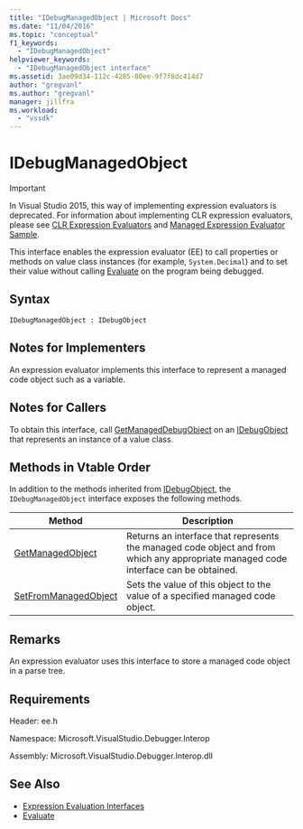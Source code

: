```yaml
---
title: "IDebugManagedObject | Microsoft Docs"
ms.date: "11/04/2016"
ms.topic: "conceptual"
f1_keywords:
  - "IDebugManagedObject"
helpviewer_keywords:
  - "IDebugManagedObject interface"
ms.assetid: 3ae09d34-112c-4285-80ee-9f7f8dc414d7
author: "gregvanl"
ms.author: "gregvanl"
manager: jillfra
ms.workload:
  - "vssdk"
---
```

# IDebugManagedObject
> [!IMPORTANT]
>  In Visual Studio 2015, this way of implementing expression evaluators is deprecated. For information about implementing CLR expression evaluators, please see [CLR Expression Evaluators](https://github.com/Microsoft/ConcordExtensibilitySamples/wiki/CLR-Expression-Evaluators) and [Managed Expression Evaluator Sample](https://github.com/Microsoft/ConcordExtensibilitySamples/wiki/Managed-Expression-Evaluator-Sample).

 This interface enables the expression evaluator (EE) to call properties or methods on value class instances (for example, `System.Decimal`) and to set their value without calling [Evaluate](../../../extensibility/debugger/reference/idebugfunctionobject-evaluate.md) on the program being debugged.

## Syntax

```
IDebugManagedObject : IDebugObject
```

## Notes for Implementers
 An expression evaluator implements this interface to represent a managed code object such as a variable.

## Notes for Callers
 To obtain this interface, call [GetManagedDebugObject](../../../extensibility/debugger/reference/idebugobject-getmanageddebugobject.md) on an [IDebugObject](../../../extensibility/debugger/reference/idebugobject.md) that represents an instance of a value class.

## Methods in Vtable Order
 In addition to the methods inherited from [IDebugObject](../../../extensibility/debugger/reference/idebugobject.md), the `IDebugManagedObject` interface exposes the following methods.

|Method|Description|
|------------|-----------------|
|[GetManagedObject](../../../extensibility/debugger/reference/idebugmanagedobject-getmanagedobject.md)|Returns an interface that represents the managed code object and from which any appropriate managed code interface can be obtained.|
|[SetFromManagedObject](../../../extensibility/debugger/reference/idebugmanagedobject-setfrommanagedobject.md)|Sets the value of this object to the value of a specified managed code object.|

## Remarks
 An expression evaluator uses this interface to store a managed code object in a parse tree.

## Requirements
 Header: ee.h

 Namespace: Microsoft.VisualStudio.Debugger.Interop

 Assembly: Microsoft.VisualStudio.Debugger.Interop.dll

## See Also
- [Expression Evaluation Interfaces](../../../extensibility/debugger/reference/expression-evaluation-interfaces.md)
- [Evaluate](../../../extensibility/debugger/reference/idebugfunctionobject-evaluate.md)